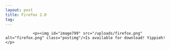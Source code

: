 ```yaml
---
layout: post
title: Firefox 2.0
tag: 
---
```



                <p><img id="image799" src="/uploads/firefox.png" alt="firefox.png" class="postimg"/>Is available for download! Yippieh!</p>
            
